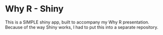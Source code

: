 # Why R - Shiny

This is a SIMPLE shiny app, built to accompany my Why R
presentation. Because of the way Shiny works, I had to put this into a
separate repository.
